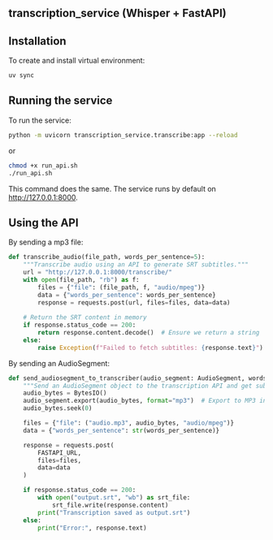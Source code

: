 ## transcription_service (Whisper + FastAPI)

## Installation

To create and install virtual environment:

```bash
uv sync
```

## Running the service

To run the service:
```bash
python -m uvicorn transcription_service.transcribe:app --reload
```

or

```bash
chmod +x run_api.sh
./run_api.sh
```

This command does the same. The service runs by default on http://127.0.0.1:8000.


## Using the API

By sending a mp3 file:
```python
def transcribe_audio(file_path, words_per_sentence=5):
    """Transcribe audio using an API to generate SRT subtitles."""
    url = "http://127.0.0.1:8000/transcribe/"
    with open(file_path, "rb") as f:
        files = {"file": (file_path, f, "audio/mpeg")}
        data = {"words_per_sentence": words_per_sentence}
        response = requests.post(url, files=files, data=data)
    
    # Return the SRT content in memory
    if response.status_code == 200:
        return response.content.decode()  # Ensure we return a string
    else:
        raise Exception(f"Failed to fetch subtitles: {response.text}")
```
By sending an AudioSegment:
```python
def send_audiosegment_to_transcriber(audio_segment: AudioSegment, words_per_sentence: int = 5):
    """Send an AudioSegment object to the transcription API and get subtitles."""
    audio_bytes = BytesIO()
    audio_segment.export(audio_bytes, format="mp3")  # Export to MP3 in-memory
    audio_bytes.seek(0)

    files = {"file": ("audio.mp3", audio_bytes, "audio/mpeg")}
    data = {"words_per_sentence": str(words_per_sentence)}

    response = requests.post(
        FASTAPI_URL,
        files=files,
        data=data
    )

    if response.status_code == 200:
        with open("output.srt", "wb") as srt_file:
            srt_file.write(response.content)
        print("Transcription saved as output.srt")
    else:
        print("Error:", response.text)
```
